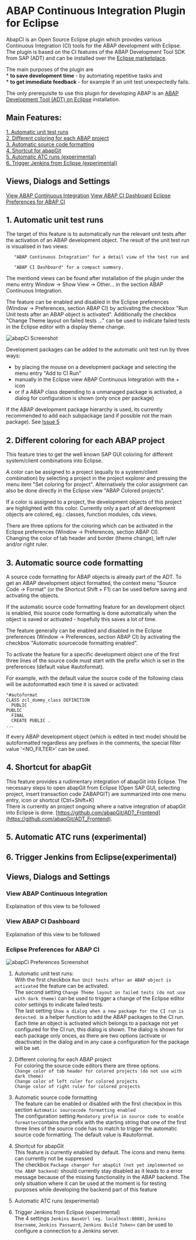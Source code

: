 # ABAP Continuous Integration Plugin for Eclipse 

AbapCI is an Open Source Eclipse plugin which provides various Continuous Integration (CI) tools for the ABAP development with Eclipse. The plugin is based on the CI features of the ABAP Development Tool SDK from SAP (ADT) and can be installed over the [Eclipse marketplace](https://marketplace.eclipse.org/content/abap-continuous-integration). 

The main purposes of the plugin are<br>
         * **to save development time** - by automating repetitive tasks and<br>
         * **to get immediate feedback**  -  for example if an unit test unexpectedly fails.<br> 

The only prerequisite to use this plugin for developing ABAP is an [ABAP Development Tool (ADT) on Eclipse](https://tools.hana.ondemand.com/#abap) installation. 

## Main Features: 
[1. Automatic unit test runs](#1-automatic-unit-test-runs)<br>
[2. Different coloring for each ABAP project](#2-different-coloring-for-each-abap-project)<br>
[3. Automatic source code formatting](#3-automatic-source-code-formatting)<br>
[4. Shortcut for abapGit](#4-shortcut-for-abapgit)<br>
[5. Automatic ATC runs (experimental)](#5-automatic-atc-runs-experimental)<br> 
[6. Trigger Jenkins from Eclipse (experimental)](#6-trigger-jenkins-from-eclipse-experimental-)<br> 

## Views, Dialogs and Settings 
[View ABAP Continuous Integration](#view-abap-Continuous-integration)
[View ABAP CI Dashboard](#view-abap-ci-dashboard)
[Eclipse Preferences for ABAP CI](#eclipse-preferences-for-abap-ci) 

## 1. Automatic unit test runs 
The  target of this feature is to automatically run the relevant unit tests after the activation of an ABAP development object. 
The result of the unit test run is visualised in two views:

       "ABAP Continuous Integration" for a detail view of the test run and 
       
       "ABAP CI Dashboard" for a compact summary.

The mentiond views can be found after installation of the plugin under the menu entry Window -> Show View -> Other... in the section ABAP Continuous Integration. 

The feature can be enabled and disabled in the Eclipse preferences (Window -> Preferences, section ABAP CI) by activating the checkbox "Run Unit tests after an ABAP object is activated". 
Additionally the checkbox "Change Theme layout on failed tests ..." can be used to indicate failed tests in the Eclipse editor with a display theme change.  

![abapCi Screenshot](https://github.com/andau/abapCI/blob/master/docu/unit_test_standard_ui.png)

Development packages can be added to the automatic unit test run by three ways:

 - by placing the mouse on a development package and selecting the menu entry "Add to CI Run"
 - manually in the Eclipse view ABAP Continuous Integration with the + icon 
 - or if a ABAP class depending to a unmanaged package is activated, a dialog for configuration is shown (only once per package)
 
 If the ABAP development package hierarchy is used, its currently recommended to add each subpackage (and if possible not the main package). See [Issue 5](https://github.com/andau/abapCI/issues/5)

## 2. Different coloring for each ABAP project 
This feature tries to get the well known SAP GUI coloring for different system/client combinations into Eclipse.

A color can be assigned to a project (equally to a system/client combination) by selecting a project in the project explorer and pressing the menu item "Set coloring for project". Alternatively the color assignment can also be done directly in the Eclipse view "ABAP Colored projects". 

If a color is assigned to a project, the development objects of this project are highlighted with this color. 
Currently only a part of all development objects are colored, eg.: classes, function modules, cds views. 

There are three options for the coloring which can be activated in the Eclipse preferences (Window -> Preferences, section ABAP CI).  
Changing the color of tab header and border (theme change), left ruler and/or right ruler. 

## 3. Automatic source code formatting 
A source code formatting for ABAP objects is already part of the ADT. To get an ABAP development object formatted, the context menu "Source Code -> Format" (or the Shortcut Shift + F1) can be used before saving and activating the objects.

If the automatic source code formatting feature for an development object is enabled, this source code formatting is done automatically when the object is saved or activated - hopefully this saves a lot of time. 

The feature generally can be enabled and disabled in the Eclipse preferences (Window -> Preferences, section ABAP CI) by activating the checkbox "Automatic sourcecode formatting enabled".   

To activate the feature for a specific development object one of the first three lines of the source code must start with the prefix which is set in the preferences (default value #autoformat). 

For example, with the default value the source code of the following class will be autoformatted each time it is saved or activated: 

```
"#autoformat 
CLASS zcl_dummy_class DEFINITION
  PUBLIC
PUBLIC
  FINAL
  CREATE PUBLIC .
... 
```
If every ABAP development object (which is edited in text mode) should be autoformatted regardless any prefixes in the comments, the special filter value '<NO_FILTER>' can be used. 

## 4. Shortcut for abapGit 
This feature provides a rudimentary integration of abapGit into Eclipse. The necessary steps to open abapGit from Eclipse (Open SAP GUI, selecting project, insert transaction code ZABAPGIT) are summarized into one menu entry, icon or shortcut (Ctrl+Shift+K)      
There is currently an project ongoing where a native integration of abapGit into Eclipse is done. [https://github.com/abapGit/ADT_Frontend](https://github.com/abapGit/ADT_Frontend). 

## 5. Automatic ATC runs (experimental) 
<description will be available soon>
       
## 6. Trigger Jenkins from Eclipse(experimental)
<description will be available soon>

## Views, Dialogs and Settings 

### View ABAP Continuous Integration
Explaination of this view to be followed 

### View ABAP CI Dashboard 
Explaination of this view to be followed 

### Eclipse Preferences for ABAP CI 
![abapCi Preferences Screenshot](https://github.com/andau/abapCI/blob/master/docu/abap_ci_preferences.png)

1. Automatic unit test runs:<br>
With the first checkbox `Run Unit tests after an ABAP object is activated` the feature can be activated.<br>
The second setting `Change Theme layout on failed tests (do not use with dark theme)` can be used to trigger a change of the Eclipse editor color settings to indicate failed tests.<br> 
The last setting `Show a dialog when a new package for the CI run is detected.` is a helper function to add the ABAP packages  to the CI run. Each time an object is activated which belongs to a package not yet configured for the CI run, this dialog is shown. The dialog is shown for each package only onces, as there are two options (activate or deactivate) in the dialog and in any case a configuration for the package will be set.   

2. Different coloring for each ABAP project<br>
For coloring the source code editors there are three options.  
        `Change color of tab header for colored projects (do not use with dark theme)`<br>
        `Change color of left ruler for colored projects`<br>
        `Change color of right ruler for colored projects`<br>

3. Automatic source code formatting<br>
The feature can be enabled or disabled with the first checkbox in this section `Automatic sourcecode formatting enabled`</br>
The configuration setting `Mandatory prefix in source code to enable formatter`contains the prefix with the starting string that one of the first three lines of the source code has to match to trigger the automatic source code formatting. The default value is #autoformat.

4. Shortcut for abapGit<br>
This feature is currently enabled by default. The icons and menu items can currently not be suppressed<br> 
The checkbox `Package changer for abapGit (not yet implemented on the ABAP backend)` should currently stay disabled as it leads to a error message because of the missing functionality in the ABAP backend. The only situation where it can be used at the moment is for testing purposes while developing the backend part of this feature <br>

5. Automatic ATC runs (experimental)<br>

6. Trigger Jenkins from Eclipse (experimental)</i><br>
The 4 settings `Jenkins BaseUrl (eg. localhost:8080)`, `Jenkins Username`, `Jenkins Password`, `Jenkins Build Token<` can be used to configure a connection to a Jenkins server.<br>

